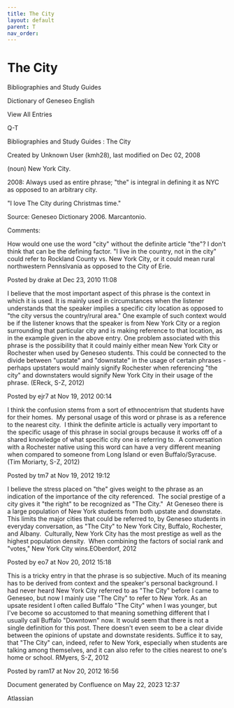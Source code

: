 ```yaml
---
title: The City
layout: default
parent: T
nav_order:
---
```


# The City

Bibliographies and Study Guides

Dictionary of Geneseo English

View All Entries

Q-T

Bibliographies and Study Guides : The City

Created by  Unknown User (kmh28), last modified on Dec 02, 2008

(noun) New York City.

2008: Always used as entire phrase; &quot;the&quot; is integral in defining it as NYC as opposed to an arbitrary city.

&quot;I love The City during Christmas time.&quot;

Source: Geneseo Dictionary 2006. Marcantonio.

Comments:

How would one use the word &quot;city&quot; without the definite article &quot;the&quot;? I don't think that can be the defining factor. &quot;I live in the country, not in the city&quot; could refer to Rockland County vs. New York City, or it could mean rural northwestern Pennslvania as opposed to the City of Erie.

Posted by drake at Dec 23, 2010 11:08

I believe that the most important aspect of this phrase is the context in which it is used. It is mainly used in circumstances when the listener understands that the speaker implies a specific city location as opposed to &quot;the city versus the country/rural area.&quot; One example of such context would be if the listener knows that the speaker is from New York City or a region surrounding that particular city and is making reference to that location, as in the example given in the above entry. One problem associated with this phrase is the possibility that it could mainly either mean New York City or Rochester when used by Geneseo students. This could be connected to the divide between &quot;upstate&quot; and &quot;downstate&quot; in the usage of certain phrases - perhaps upstaters would mainly signify Rochester when referencing &quot;the city&quot; and downstaters would signify New York City in their usage of the phrase. (EReck, S-Z, 2012)

Posted by ejr7 at Nov 19, 2012 00:14

I think the confusion stems from a sort of ethnocentrism that students have for their homes.  My personal usage of this word or phrase is as a reference to the nearest city.  I think the definite article is actually very important to the specific usage of this phrase in social groups because it works off of a shared knowledge of what specific city one is referring to.  A conversation with a Rochester native using this word can have a very different meaning when compared to someone from Long Island or even Buffalo/Syracuse. (Tim Moriarty, S-Z, 2012)

Posted by tm7 at Nov 19, 2012 19:12

I believe the stress placed on &quot;the&quot; gives weight to the phrase as an indication of the importance of the city referenced.  The social prestige of a city gives it &quot;the right&quot; to be recognized as &quot;The City.&quot;  At Geneseo there is a large population of New York students from both upstate and downstate.  This limits the major cities that could be referred to, by Geneseo students in everyday conversation, as &quot;The City&quot; to New York City, Buffalo, Rochester, and Albany.  Culturally, New York City has the most prestige as well as the highest population density.  When combining the factors of social rank and &quot;votes,&quot; New York City wins.EOberdorf, 2012

Posted by eo7 at Nov 20, 2012 15:18

This is a tricky entry in that the phrase is so subjective. Much of its meaning has to be derived from context and the speaker's personal background. I had never heard New York City referred to as &quot;The City&quot; before I came to Geneseo, but now I mainly use &quot;The City&quot; to refer to New York. As an upsate resident I often called Buffalo &quot;The City&quot; when I was younger, but I've become so accustomed to that meaning something different that I usually call Buffalo &quot;Downtown&quot; now. It would seem that there is not a single definition for this post. There doesn't even seem to be a clear divide between the opinions of upstate and downstate residents. Suffice it to say, that &quot;The City&quot; can, indeed, refer to New York, especially when students are talking among themselves, and it can also refer to the cities nearest to one's home or school. RMyers, S-Z, 2012

Posted by ram17 at Nov 20, 2012 16:56

Document generated by Confluence on May 22, 2023 12:37

Atlassian
